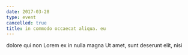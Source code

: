 ```yaml
---
date: 2017-03-28
type: event
cancelled: true
title: in commodo occaecat aliqua. eu
---
```

dolore qui non Lorem ex in nulla magna Ut amet, sunt deserunt elit, nisi